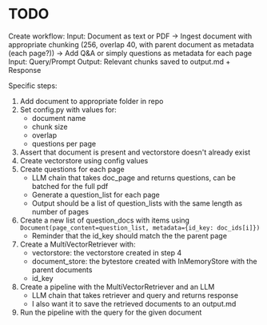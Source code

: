 # TODO

Create workflow:
Input: Document as text or PDF
-> Ingest document with appropriate chunking (256, overlap 40, with parent document as metadata (each page?))
-> Add Q&A or simply questions as metadata for each page
Input: Query/Prompt
Output: Relevant chunks saved to output.md + Response

Specific steps:
1. Add document to appropriate folder in repo
2. Set config.py with values for: 
    - document name
    - chunk size
    - overlap
    - questions per page
3. Assert that document is present and vectorstore doesn't already exist
4. Create vectorstore using config values
5. Create questions for each page
    - LLM chain that takes doc_page and returns questions, can be batched for the full pdf
    - Generate a question_list for each page
    - Output should be a list of question_lists with the same length as number of pages
6. Create a new list of question_docs with items using `Document(page_content=question_list, metadata={id_key: doc_ids[i]})`
    - Reminder that the id_key should match the the parent page
7. Create a MultiVectorRetriever with:
    - vectorstore: the vectorstore created in step 4
    - document_store: the bytestore created with InMemoryStore with the parent documents
    - id_key
8. Create a pipeline with the MultiVectorRetriever and an LLM
    - LLM chain that takes retriever and query and returns response
    - I also want it to save the retrieved documents to an output.md
9. Run the pipeline with the query for the given document
